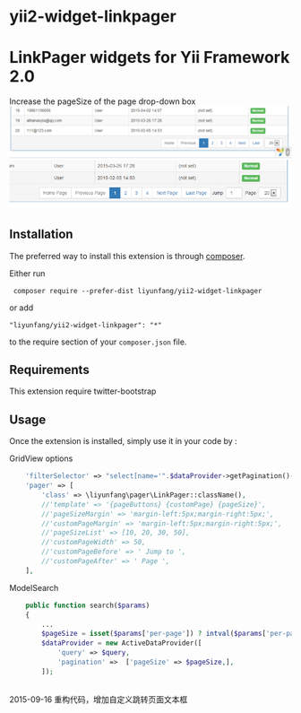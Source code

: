 # yii2-widget-linkpager
LinkPager widgets for Yii Framework 2.0
===============================
Increase the pageSize of the page drop-down box
![Effect picture 1](https://github.com/liyunfang/wr/blob/master/images/yii2-widget-linkpager-1.png "Effect picture 1")  
![Effect picture 2](https://github.com/liyunfang/wr/blob/master/images/yii2-widget-linkpager-2.png "Effect picture 2") 




Installation
------------

The preferred way to install this extension is through [composer](http://getcomposer.org/download/).

Either run

```
 composer require --prefer-dist liyunfang/yii2-widget-linkpager
```

or add

```
"liyunfang/yii2-widget-linkpager": "*"
```

to the require section of your `composer.json` file.

Requirements
------------
This extension require twitter-bootstrap

Usage
-----

Once the extension is installed, simply use it in your code by  :

GridView options
```php
    'filterSelector' => "select[name='".$dataProvider->getPagination()->pageSizeParam."'],input[name='".$dataProvider->getPagination()->pageParam."']",
    'pager' => [
        'class' => \liyunfang\pager\LinkPager::className(),
        //'template' => '{pageButtons} {customPage} {pageSize}',
        //'pageSizeMargin' => 'margin-left:5px;margin-right:5px;',
        //'customPageMargin' => 'margin-left:5px;margin-right:5px;',
        //'pageSizeList' => [10, 20, 30, 50],
        //'customPageWidth' => 50,
        //'customPageBefore' => ' Jump to ',
        //'customPageAfter' => ' Page ',
    ],
 ```
 
ModelSearch
```php
    public function search($params)
    {
        ...
        $pageSize = isset($params['per-page']) ? intval($params['per-page']) : 10;
        $dataProvider = new ActiveDataProvider([
            'query' => $query,
            'pagination' =>  ['pageSize' => $pageSize,],
        ]);
        
 ```
2015-09-16 重构代码，增加自定义跳转页面文本框
